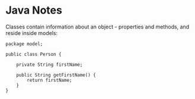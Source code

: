 # Java Notes

Classes contain information about an object - properties and methods, and reside inside models:

```
package model;

public class Person {
    
    private String firstName;

    public String getFirstName() {
        return firstName;
    }
}
```
